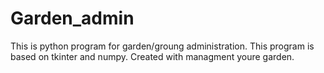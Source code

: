 # Garden_admin
This is python program for garden/groung administration.
This program is based on tkinter and numpy. Created with managment youre garden. 
